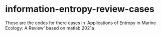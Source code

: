# information-entropy-review-cases
These are the codes for there cases in 'Applications of Entropy in Marine Ecology: A Review'
based on matlab 2021a
